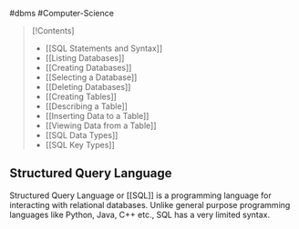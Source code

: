 #dbms #Computer-Science 
> [!Contents]
> - [[SQL Statements and Syntax]]
> - [[Listing Databases]]
> - [[Creating Databases]]
> - [[Selecting a Database]]
> - [[Deleting Databases]]
> - [[Creating Tables]]
> - [[Describing a Table]]
> - [[Inserting Data to a Table]]
> - [[Viewing Data from a Table]]
> - [[SQL Data Types]]
> - [[SQL Key Types]]


## Structured Query Language

Structured Query Language or [[SQL]] is a programming language for interacting with relational databases. Unlike general purpose programming languages like Python, Java, C++ etc., SQL has a very limited syntax.
